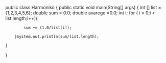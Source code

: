 public class Harmonikö {
    public static void main(String[] args) {
        int [] list = {1,2,3,4,5,6};
        double sum = 0.0;
        double avarege =0.0;
        int i;
        for ( i = 0;i < list.length;i++){

            sum += (1.0/list[i]);

        }System.out.println(sum/list.length);

    }
}
